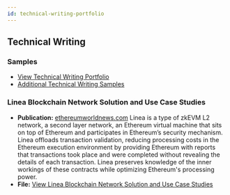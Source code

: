 ```yaml
---
id: technical-writing-portfolio
---
```


## Technical Writing 

### Samples

- [View Technical Writing Portfolio](https://s3.amazonaws.com/external_clips/4884984/Senior_TW_Portfolio_Rebecca_Ellis_2-1.pdf?1700503305)
- [Additional Technical Writing Samples](https://github.com/rebejellis/xcultural-content/blob/119d530830ac905f512483151890589224d76f58/docs/assets/Additional%20TW%20Samples%20Rebecca%20Ellis.pdf)

### Linea Blockchain Network Solution and Use Case Studies

- **Publication:** [ethereumworldnews.com](http://ethereumworldnews.com)
Linea is a type of zkEVM L2 network, a second layer network, an Ethereum virtual machine that sits on top of Ethereum and participates in Ethereum’s security mechanism. Linea offloads transaction validation, reducing processing costs in the Ethereum execution environment by providing Ethereum with reports that transactions took place and were completed without revealing the details of each transaction. Linea preserves knowledge of the inner workings of these contracts while optimizing Ethereum's processing power.
- **File:** [View Linea Blockchain Network Solution and Use Case Studies](https://s3.amazonaws.com/external_clips/4877903/Consensys_Technical_Writing_Sample.pdf?1699985027)
